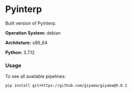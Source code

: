 # Pyinterp
Built version of Pyinterp.

**Operation System:** debian

**Architeture:** x86_64

**Python:** 3.7.12


### Usage


To see all available pipelines:
```
pip install git+https://github.com/giyama/giyama@0.0.1
```
